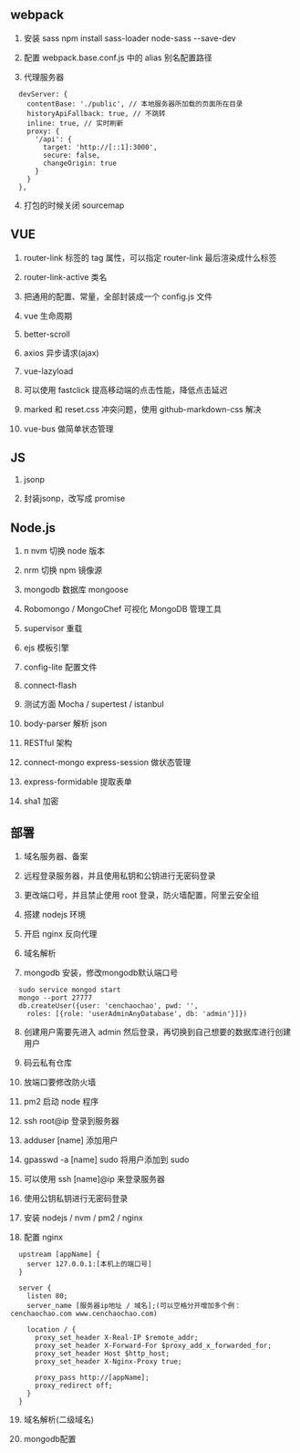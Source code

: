 ## webpack

1. 安装 sass npm install sass-loader node-sass --save-dev

2. 配置 webpack.base.conf.js 中的 alias 别名配置路径

3. 代理服务器 
```
  devServer: {
    contentBase: './public', // 本地服务器所加载的页面所在目录
    historyApiFallback: true, // 不跳转
    inline: true, // 实时刷新
    proxy: {
      '/api': {
        target: 'http://[::1]:3000',
        secure: false,
        changeOrigin: true
      }
    }
  },
```

4. 打包的时候关闭 sourcemap

## VUE

1. router-link 标签的 tag 属性，可以指定 router-link 最后渲染成什么标签

2. router-link-active 类名

3. 把通用的配置、常量，全部封装成一个 config.js 文件

4. vue 生命周期

5. better-scroll

6. axios 异步请求(ajax)

7. vue-lazyload

8. 可以使用 fastclick 提高移动端的点击性能，降低点击延迟

9. marked 和 reset.css 冲突问题，使用 github-markdown-css 解决

10. vue-bus 做简单状态管理

## JS

1. jsonp

2. 封装jsonp，改写成 promise

## Node.js

1. n nvm 切换 node 版本

2. nrm 切换 npm 镜像源

3. mongodb 数据库 mongoose

4. Robomongo / MongoChef 可视化 MongoDB 管理工具

5. supervisor 重载

6. ejs 模板引擎

7. config-lite 配置文件

8. connect-flash

9. 测试方面 Mocha / supertest / istanbul

10. body-parser 解析 json

11. RESTful 架构

12. connect-mongo express-session 做状态管理

13. express-formidable 提取表单

14. sha1 加密

## 部署

1. 域名服务器、备案

2. 远程登录服务器，并且使用私钥和公钥进行无密码登录

3. 更改端口号，并且禁止使用 root 登录，防火墙配置，阿里云安全组

4. 搭建 nodejs 环境

5. 开启 nginx 反向代理

6. 域名解析

7. mongodb 安装，修改mongodb默认端口号

```
  sudo service mongod start
  mongo --port 27777
  db.createUser({user: 'cenchaochao', pwd: '',
    roles: [{role: 'userAdminAnyDatabase', db: 'admin'}]})
```

8. 创建用户需要先进入 admin 然后登录，再切换到自己想要的数据库进行创建用户

9. 码云私有仓库

10. 放端口要修改防火墙

11. pm2 启动 node 程序

12. ssh root@ip 登录到服务器

13. adduser [name] 添加用户

14. gpasswd -a [name] sudo 将用户添加到 sudo

15. 可以使用 ssh [name]@ip 来登录服务器

16. 使用公钥私钥进行无密码登录

17. 安装 nodejs / nvm / pm2 / nginx

18. 配置 nginx

```
  upstream [appName] {
    server 127.0.0.1:[本机上的端口号]
  }

  server {
    listen 80;
    server_name [服务器ip地址 / 域名];(可以空格分开增加多个例：cenchaochao.com www.cenchaochao.com)

    location / {
      proxy_set_header X-Real-IP $remote_addr;
      proxy_set_header X-Forward-For $proxy_add_x_forwarded_for;
      proxy_set_header Host $http_host;
      proxy_set_header X-Nginx-Proxy true;

      proxy_pass http://[appName];
      proxy_redirect off;
    }
  }
```

19. 域名解析(二级域名)

20. mongodb配置
